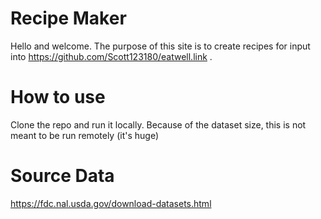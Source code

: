 # Recipe Maker
Hello and welcome. The purpose of this site is to create recipes for input into https://github.com/Scott123180/eatwell.link .

# How to use
Clone the repo and run it locally. Because of the dataset size, this is not meant to be run remotely (it's huge)

# Source Data
https://fdc.nal.usda.gov/download-datasets.html